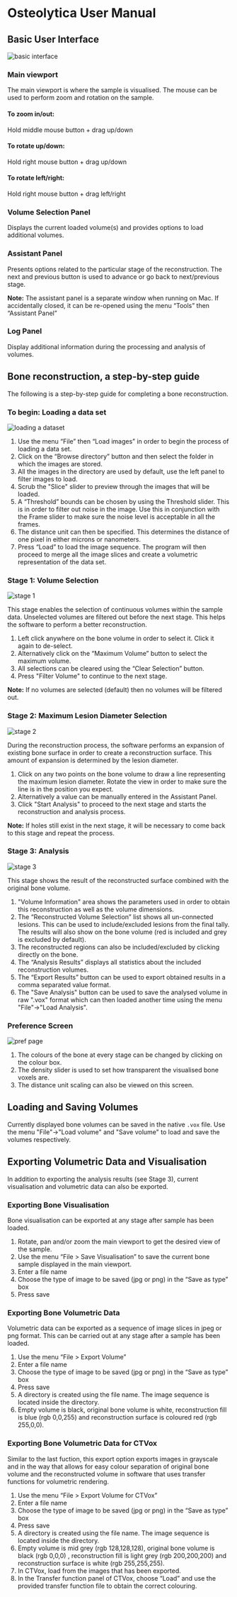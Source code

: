 # Osteolytica User Manual


## Basic User Interface

![basic interface](main-interface-intro.jpg)

### Main viewport
The main viewport is where the sample is visualised. The mouse can be used to perform zoom and rotation on the sample.

#### To zoom in/out:
Hold middle mouse button + drag up/down

#### To rotate up/down:
Hold right mouse button + drag up/down

#### To rotate left/right:
Hold right mouse button + drag left/right


### Volume Selection Panel
Displays the current loaded volume(s) and provides options to load additional volumes.

### Assistant Panel
Presents options related to the particular stage of the reconstruction. The next and previous button is used to advance or go back to next/previous stage.

**Note:** The assistant panel is a separate window when running on Mac. If accidentally closed, it can be re-opened using the menu “Tools” then “Assistant Panel”

### Log Panel
Display additional information during the processing and analysis of volumes.

## Bone reconstruction, a step-by-step guide
The following is a step-by-step guide for completing a bone reconstruction.

### To begin: Loading a data set

![loading a dataset](loadingInfo.jpg)

1. Use the menu “File” then “Load images” in order to begin the process of loading a data set.
1. Click on the “Browse directory” button and then select the folder in which the images are stored.
1. All the images in the directory are used by default, use the left panel to filter images to load.
1. Scrub the "Slice" slider to preview through the images that will be loaded.
1. A “Threshold” bounds can be chosen by using the Threshold slider. This is in order to filter out noise in the image. Use this in conjunction with the Frame slider to make sure the noise level is acceptable in all the frames.
1. The distance unit can then be specified. This determines the distance of one pixel in either microns or nanometers.
1. Press “Load” to load the image sequence. The program will then proceed to merge all the image slices and create a volumetric representation of the data set.

### Stage 1: Volume Selection

![stage 1](stage1new-annotated.jpg)

This stage enables the selection of continuous volumes within the sample data. Unselected volumes are filtered out before the next stage. This helps the software to perform a better reconstruction.

1. Left click anywhere on the bone volume in order to select it. Click it again to de-select.
1. Alternatively click on the “Maximum Volume” button to select the maximum volume.
1. All selections can be cleared using the “Clear Selection” button.
1. Press "Filter Volume" to continue to the next stage.

**Note:** If no volumes are selected (default) then no volumes will be filtered out.

### Stage 2: Maximum Lesion Diameter Selection

![stage 2](stage2new-annotated.jpg)

During the reconstruction process, the software performs an expansion of existing bone surface in order to create a reconstruction surface. This amount of expansion is determined by the lesion diameter.

1. Click on any two points on the bone volume to draw a line representing the maximum lesion diameter. Rotate the view in order to make sure the line is in the position you expect.
1. Alternatively a value can be manually entered in the Assistant Panel.
1. Click "Start Analysis" to proceed to the next stage and starts the reconstruction and analysis process.

**Note:** If holes still exist in the next stage, it will be necessary to come back to this stage and repeat the process.

### Stage 3: Analysis

![stage 3](stage3new-annotated.jpg)

This stage shows the result of the reconstructed surface combined with the original bone volume.

1. "Volume Information" area shows the parameters used in order to obtain this reconstruction as well as the volume dimensions.
1. The “Reconstructed Volume Selection” list shows all un-connected lesions. This can be used to include/excluded lesions from the final tally. The results will also show on the bone volume (red is included and grey is excluded by default).
1. The reconstructed regions can also be included/excluded by clicking directly on the bone.
1. The “Analysis Results” displays all statistics about the included reconstruction volumes.
1. The “Export Results” button can be used to export obtained results in a comma separated value format.
1. The "Save Analysis" button can be used to save the analysed volume in raw ".vox" format which can then loaded another time using the menu "File"->"Load Analysis".

### Preference Screen

![pref page](prefrencesNew.jpg)

1. The colours of the bone at every stage can be changed by clicking on the colour box.
1. The density slider is used to set how transparent the visualised bone voxels are.
1. The distance unit scaling can also be viewed on this screen.

## Loading and Saving Volumes

Currently displayed bone volumes can be saved in the native `.vox` file. Use the menu "File"->"Load volume" and "Save volume" to load and save the volumes respectively.

## Exporting Volumetric Data and Visualisation
In addition to exporting the analysis results (see Stage 3), current visualisation and volumetric data can also be exported.

### Exporting Bone Visualisation

Bone visualisation can be exported at any stage after sample has been loaded.

1.	Rotate, pan and/or zoom the main viewport to get the desired view of the sample.
2.	Use the menu “File > Save Visualisation” to save the current bone sample displayed in the main viewport.
3.	Enter a file name
4.	Choose the type of image to be saved (jpg or png) in the “Save as type” box
5.	Press save

### Exporting Bone Volumetric Data

Volumetric data can be exported as a sequence of image slices in jpeg or png format. This can be carried out at any stage after a sample has been loaded.
1.	Use the menu “File > Export Volume”
2.	Enter a file name
3.	Choose the type of image to be saved (jpg or png) in the “Save as type” box
4.	Press save
5.	A directory is created using the file name. The image sequence is located inside the directory.
6.	Empty volume is black, original bone volume is white, reconstruction fill is blue (rgb 0,0,255) and reconstruction surface is coloured red (rgb 255,0,0).

### Exporting Bone Volumetric Data for CTVox

Similar to the last fuction, this export option exports images in grayscale and in the way that allows for easy colour separation of original bone volume and the reconstructed volume in software that uses transfer functions for volumetric rendering.

1.	Use the menu “File > Export Volume for CTVox”
2.	Enter a file name
3.	Choose the type of image to be saved (jpg or png) in the “Save as type” box
4.	Press save
5.	A directory is created using the file name. The image sequence is located inside the directory.
6.	Empty volume is mid grey (rgb 128,128,128), original bone volume is black (rgb 0,0,0) , reconstruction fill is light grey (rgb 200,200,200) and reconstruction surface is white (rgb 255,255,255).
7.	In CTVox, load from the images that has been exported.
8.	In the Transfer function panel of CTVox, choose “Load” and use the provided transfer function file to obtain the correct colouring.
